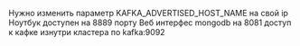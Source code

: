 Нужно изменить параметр KAFKA_ADVERTISED_HOST_NAME на свой ip
Ноутбук доступен на 8889 порту
Веб интерфес mongodb на 8081
доступ к кафке изнутри кластера по kafka:9092
